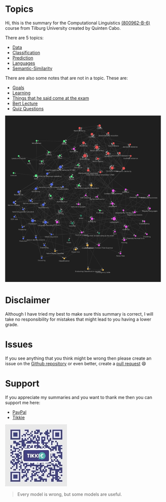 # Topics 
Hi, this is the summary for the Computational Linguistics  [(800962-B-6)](https://uvt.osiris-student.nl/#/onderwijscatalogus/extern/examenprogramma/16322/8B218-2021?taal=en) course from Tilburg University created by Quinten Cabo. 

There are 5 topics:

- [Data](Data.md)
- [Classification](Classification.md)
- [Prediction](Prediction.md)
- [Languages](Languages.md)
- [Semantic-Similarity](Semantic-Similarity.md)

There are also some notes that are not in a topic. These are:

- [Goals](Goals.md)
- [Learning](Learning.md)
- [Things that he said come at the exam](Other/Things%20that%20he%20said%20come%20at%20the%20exam.md)
- [Bert Lecture](Other/Bert%20Lecture.md)
- [Quiz Questions](Other/Quiz%20Questions.md)

![network](network.webp)

# Disclaimer 
Although I have tried my best to make sure this summary is correct, I will take no responsibility for mistakes that might lead to you having a lower grade. 

# Issues 
If you see anything that you think might be wrong then please create an issue on the [Github repository](https://github.com/tintin10q/computational-linguistics-summary) or even better, create a [pull request](https://www.dataschool.io/how-to-contribute-on-github/) 😄 

# Support
If you appreciate my summaries and you want to thank me then you can support me
here: 

- [PayPal](https://www.paypal.me/quintencabo)
- [Tikkie](https://tikkie.me/pay/c3cp0dcfd8mautn8ud79)


![Tikkie qr code valid till around 18 june](tikki.webp)

>Every model is wrong, but some models are useful.
